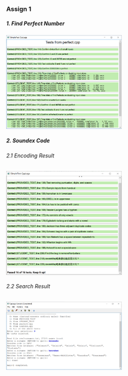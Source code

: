 ### Assign 1

##### 1. Find Perfect Number

<img src=".\assets\findPerfect-test.png" alt="findPerfect-test" style="zoom: 30%;" />


##### 2. Soundex Code

###### 2.1 Encoding Result

<img src=".\assets\Soundex_test_result.png" alt="Soundex_test_result" style="zoom:30%;" />

###### 2.2 Search Result

<img src=".\assets\SoundexSearch_Success.png" alt="SoundexSearch_Success" style="zoom: 30%;" />
